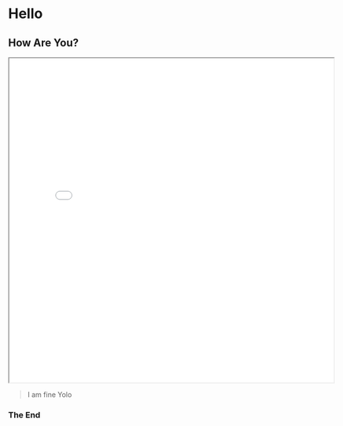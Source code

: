 # Hello
## How Are You?

<iframe src="index.html" width="660px" height="660px"></iframe>

> I am fine
> Yolo

### The End
